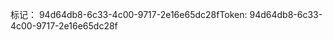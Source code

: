 <span data-ttu-id="9c500-101">标记： 94d64db8-6c33-4c00-9717-2e16e65dc28f</span><span class="sxs-lookup"><span data-stu-id="9c500-101">Token: 94d64db8-6c33-4c00-9717-2e16e65dc28f</span></span>
